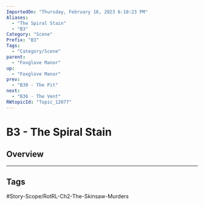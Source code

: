 ```yaml
---
ImportedOn: "Thursday, February 16, 2023 6:10:23 PM"
Aliases:
  - "The Spiral Stain"
  - "B3"
Category: "Scene"
Prefix: "B3"
Tags:
  - "Category/Scene"
parent:
  - "Foxglove Manor"
up:
  - "Foxglove Manor"
prev:
  - "B30 - The Pit"
next:
  - "B36 - The Vent"
RWtopicId: "Topic_12077"
---
```

# B3 - The Spiral Stain
## Overview

---
## Tags
#Story-Scope/RotRL-Ch2-The-Skinsaw-Murders

